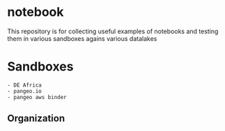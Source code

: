 # notebook

This repository is for collecting useful examples of notebooks and testing them in various sandboxes agains various datalakes

# Sandboxes
	- DE Africa
	- pangeo.io
	- pangeo aws binder

## Organization
